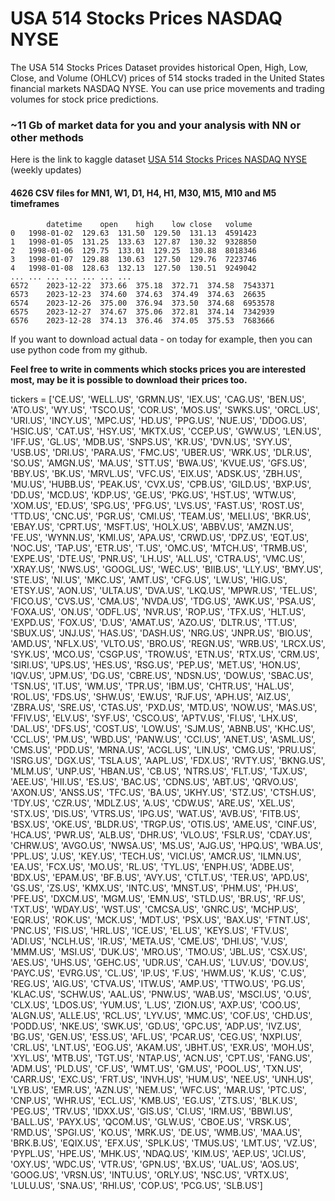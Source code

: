 # USA 514 Stocks Prices NASDAQ NYSE

The USA 514 Stocks Prices Dataset provides historical Open, High, Low, Close, and Volume (OHLCV) prices of 514 stocks traded in the United States financial markets NASDAQ NYSE. You can use price movements and trading volumes for stock price predictions.

### ~11 Gb of market data for you and your analysis with NN or other methods 

Here is the link to kaggle dataset [USA 514 Stocks Prices NASDAQ NYSE](https://www.kaggle.com/datasets/olegshpagin/usa-stocks-prices-ohlcv) (weekly updates)

#### 4626 CSV files for MN1, W1, D1, H4, H1, M30, M15, M10 and M5 timeframes

``` 
        datetime	open	high	low	close	volume
0	1998-01-02	129.63	131.50	129.50	131.13	4591423
1	1998-01-05	131.25	133.63	127.87	130.32	9328850
2	1998-01-06	129.75	133.01	129.25	130.88	8018346
3	1998-01-07	129.88	130.63	127.50	129.76	7223746
4	1998-01-08	128.63	132.13	127.50	130.51	9249042
...	...	...	...	...	...	...
6572	2023-12-22	373.66	375.18	372.71	374.58	7543371
6573	2023-12-23	374.60	374.63	374.49	374.63	26635
6574	2023-12-26	375.00	376.94	373.50	374.68	6953578
6575	2023-12-27	374.67	375.06	372.81	374.14	7342939
6576	2023-12-28	374.13	376.46	374.05	375.53	7683666
```

If you want to download actual data - on today for example, then you can use python code from my github.

**Feel free to write in comments which stocks prices you are interested most, may be it is possible to download their prices too.** 

tickers = ['CE.US', 'WELL.US', 'GRMN.US', 'IEX.US', 'CAG.US', 'BEN.US', 'ATO.US', 'WY.US', 'TSCO.US', 'COR.US', 'MOS.US', 'SWKS.US', 'ORCL.US', 'URI.US', 'INCY.US', 'MPC.US', 'HD.US', 'PPG.US', 'NUE.US', 'DDOG.US', 'HSIC.US', 'CAT.US', 'HSY.US', 'MKTX.US', 'CCEP.US', 'GWW.US', 'LEN.US', 'IFF.US', 'GL.US', 'MDB.US', 'SNPS.US', 'KR.US', 'DVN.US', 'SYY.US', 'USB.US', 'DRI.US', 'PARA.US', 'FMC.US', 'UBER.US', 'WRK.US', 'DLR.US', 'SO.US', 'AMGN.US', 'MA.US', 'STT.US', 'BWA.US', 'KVUE.US', 'GFS.US', 'BBY.US', 'BK.US', 'MRVL.US', 'VFC.US', 'EIX.US', 'ADSK.US', 'ZBH.US', 'MU.US', 'HUBB.US', 'PEAK.US', 'CVX.US', 'CPB.US', 'GILD.US', 'BXP.US', 'DD.US', 'MCD.US', 'KDP.US', 'GE.US', 'PKG.US', 'HST.US', 'WTW.US', 'XOM.US', 'ED.US', 'SPG.US', 'PFG.US', 'LVS.US', 'FAST.US', 'ROST.US', 'TTD.US', 'CNC.US', 'PGR.US', 'CMI.US', 'TEAM.US', 'MELI.US', 'BKR.US', 'EBAY.US', 'CPRT.US', 'MSFT.US', 'HOLX.US', 'ABBV.US', 'AMZN.US', 'FE.US', 'WYNN.US', 'KMI.US', 'APA.US', 'CRWD.US', 'DPZ.US', 'EQT.US', 'NOC.US', 'TAP.US', 'ETR.US', 'T.US', 'OMC.US', 'MTCH.US', 'TRMB.US', 'EXPE.US', 'DTE.US', 'PNR.US', 'LH.US', 'ALL.US', 'CTRA.US', 'VMC.US', 'XRAY.US', 'NWS.US', 'GOOGL.US', 'WEC.US', 'BIIB.US', 'LLY.US', 'BMY.US', 'STE.US', 'NI.US', 'MKC.US', 'AMT.US', 'CFG.US', 'LW.US', 'HIG.US', 'ETSY.US', 'AON.US', 'ULTA.US', 'DVA.US', 'LKQ.US', 'MPWR.US', 'TEL.US', 'FICO.US', 'CVS.US', 'CMA.US', 'NVDA.US', 'TDG.US', 'AWK.US', 'PSA.US', 'FOXA.US', 'ON.US', 'ODFL.US', 'NVR.US', 'ROP.US', 'TFX.US', 'HLT.US', 'EXPD.US', 'FOX.US', 'D.US', 'AMAT.US', 'AZO.US', 'DLTR.US', 'TT.US', 'SBUX.US', 'JNJ.US', 'HAS.US', 'DASH.US', 'NRG.US', 'JNPR.US', 'BIO.US', 'AMD.US', 'NFLX.US', 'VLTO.US', 'BRO.US', 'REGN.US', 'WRB.US', 'LRCX.US', 'SYK.US', 'MCO.US', 'CSGP.US', 'TROW.US', 'ETN.US', 'RTX.US', 'CRM.US', 'SIRI.US', 'UPS.US', 'HES.US', 'RSG.US', 'PEP.US', 'MET.US', 'HON.US', 'IQV.US', 'JPM.US', 'DG.US', 'CBRE.US', 'NDSN.US', 'DOW.US', 'SBAC.US', 'TSN.US', 'IT.US', 'WM.US', 'TPR.US', 'IBM.US', 'CHTR.US', 'HAL.US', 'ROL.US', 'FDS.US', 'SHW.US', 'EW.US', 'RJF.US', 'APH.US', 'AIZ.US', 'ZBRA.US', 'SRE.US', 'CTAS.US', 'PXD.US', 'MTD.US', 'NOW.US', 'MAS.US', 'FFIV.US', 'ELV.US', 'SYF.US', 'CSCO.US', 'APTV.US', 'FI.US', 'LHX.US', 'DAL.US', 'DFS.US', 'COST.US', 'LOW.US', 'SJM.US', 'ABNB.US', 'KHC.US', 'CCL.US', 'PM.US', 'WBD.US', 'PANW.US', 'CCI.US', 'ANET.US', 'ASML.US', 'CMS.US', 'PDD.US', 'MRNA.US', 'ACGL.US', 'LIN.US', 'CMG.US', 'PRU.US', 'ISRG.US', 'DGX.US', 'TSLA.US', 'AAPL.US', 'FDX.US', 'RVTY.US', 'BKNG.US', 'MLM.US', 'UNP.US', 'HBAN.US', 'CB.US', 'NTRS.US', 'FLT.US', 'TJX.US', 'AEE.US', 'HII.US', 'ES.US', 'BAC.US', 'CDNS.US', 'ABT.US', 'QRVO.US', 'AXON.US', 'ANSS.US', 'TFC.US', 'BA.US', 'JKHY.US', 'STZ.US', 'CTSH.US', 'TDY.US', 'CZR.US', 'MDLZ.US', 'A.US', 'CDW.US', 'ARE.US', 'XEL.US', 'STX.US', 'DIS.US', 'VTRS.US', 'IPG.US', 'WAT.US', 'AVB.US', 'FITB.US', 'BSX.US', 'OKE.US', 'BLDR.US', 'TRGP.US', 'OTIS.US', 'AME.US', 'CINF.US', 'HCA.US', 'PWR.US', 'ALB.US', 'DHR.US', 'VLO.US', 'FSLR.US', 'CDAY.US', 'CHRW.US', 'AVGO.US', 'NWSA.US', 'MS.US', 'AJG.US', 'HPQ.US', 'WBA.US', 'PPL.US', 'J.US', 'KEY.US', 'TECH.US', 'VICI.US', 'AMCR.US', 'ILMN.US', 'EA.US', 'FCX.US', 'MO.US', 'RL.US', 'TYL.US', 'ENPH.US', 'ADBE.US', 'BDX.US', 'EPAM.US', 'BF.B.US', 'AVY.US', 'CTLT.US', 'TER.US', 'APD.US', 'GS.US', 'ZS.US', 'KMX.US', 'INTC.US', 'MNST.US', 'PHM.US', 'PH.US', 'PFE.US', 'DXCM.US', 'MGM.US', 'EMN.US', 'STLD.US', 'BR.US', 'RF.US', 'TXT.US', 'WDAY.US', 'WST.US', 'CMCSA.US', 'GNRC.US', 'MCHP.US', 'EQR.US', 'ROK.US', 'MCK.US', 'MDT.US', 'PSX.US', 'BAX.US', 'FTNT.US', 'PNC.US', 'FIS.US', 'HRL.US', 'ICE.US', 'EL.US', 'KEYS.US', 'FTV.US', 'ADI.US', 'NCLH.US', 'IR.US', 'META.US', 'CME.US', 'DHI.US', 'V.US', 'MMM.US', 'MSI.US', 'DUK.US', 'MRO.US', 'TMO.US', 'JBL.US', 'CSX.US', 'AES.US', 'UHS.US', 'GEHC.US', 'UDR.US', 'CAH.US', 'LUV.US', 'DOV.US', 'PAYC.US', 'EVRG.US', 'CL.US', 'IP.US', 'F.US', 'HWM.US', 'K.US', 'C.US', 'REG.US', 'AIG.US', 'CTVA.US', 'ITW.US', 'AMP.US', 'TTWO.US', 'PG.US', 'KLAC.US', 'SCHW.US', 'AAL.US', 'PNW.US', 'WAB.US', 'MSCI.US', 'O.US', 'CLX.US', 'LDOS.US', 'YUM.US', 'L.US', 'ZION.US', 'AXP.US', 'COO.US', 'ALGN.US', 'ALLE.US', 'RCL.US', 'LYV.US', 'MMC.US', 'COF.US', 'CHD.US', 'PODD.US', 'NKE.US', 'SWK.US', 'GD.US', 'GPC.US', 'ADP.US', 'IVZ.US', 'BG.US', 'GEN.US', 'ESS.US', 'AFL.US', 'PCAR.US', 'CEG.US', 'NXPI.US', 'CRL.US', 'LNT.US', 'EOG.US', 'AKAM.US', 'JBHT.US', 'EXR.US', 'MOH.US', 'XYL.US', 'MTB.US', 'TGT.US', 'NTAP.US', 'ACN.US', 'CPT.US', 'FANG.US', 'ADM.US', 'PLD.US', 'CF.US', 'WMT.US', 'GM.US', 'POOL.US', 'TXN.US', 'CARR.US', 'EXC.US', 'FRT.US', 'INVH.US', 'HUM.US', 'NEE.US', 'UNH.US', 'LYB.US', 'EMR.US', 'AZN.US', 'NEM.US', 'WFC.US', 'MAR.US', 'PTC.US', 'CNP.US', 'WHR.US', 'ECL.US', 'KMB.US', 'EG.US', 'ZTS.US', 'BLK.US', 'PEG.US', 'TRV.US', 'IDXX.US', 'GIS.US', 'CI.US', 'IRM.US', 'BBWI.US', 'BALL.US', 'PAYX.US', 'QCOM.US', 'GLW.US', 'CBOE.US', 'VRSK.US', 'RMD.US', 'SPGI.US', 'KO.US', 'MRK.US', 'DE.US', 'WMB.US', 'MAA.US', 'BRK.B.US', 'EQIX.US', 'EFX.US', 'SPLK.US', 'TMUS.US', 'LMT.US', 'VZ.US', 'PYPL.US', 'HPE.US', 'MHK.US', 'NDAQ.US', 'KIM.US', 'AEP.US', 'JCI.US', 'OXY.US', 'WDC.US', 'VTR.US', 'GPN.US', 'BX.US', 'UAL.US', 'AOS.US', 'GOOG.US', 'VRSN.US', 'INTU.US', 'ORLY.US', 'NSC.US', 'VRTX.US', 'LULU.US', 'SNA.US', 'RHI.US', 'COP.US', 'PCG.US', 'SLB.US']
